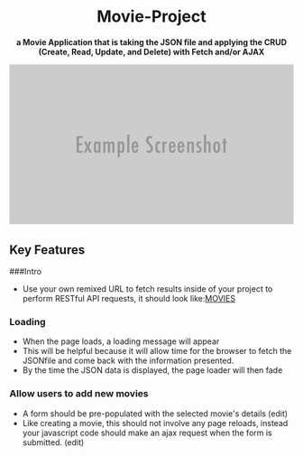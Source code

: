 <h1 align="center">Movie-Project</h1> 
<h4 align="center"> a  Movie Application that is taking the JSON file and applying the CRUD (Create, Read, Update, and Delete) 
with 
Fetch and/or AJAX






![screenshot](img/templateHeader.png)

## Key Features

###Intro
* Use your own remixed URL to fetch results inside of your project to perform RESTful API requests, it should look 
  like:[MOVIES](https://your-random-url.glitch.me/movies.)  

### Loading
* When the page loads, a loading message will appear
* This will be helpful because it will allow time for the browser to fetch the JSONfile and come back with the 
  information presented. 
* By the time the JSON data is displayed, the page loader will then fade
### Allow users to add new movies
* A form should be pre-populated with the selected movie's details (edit)
* Like creating a movie, this should not involve any page reloads, instead your javascript code should make an ajax 
  request when the form is submitted. (edit)